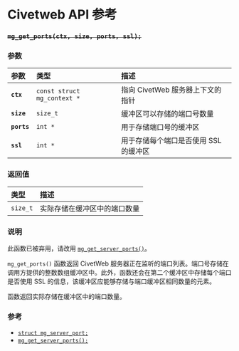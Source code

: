 # Civetweb API 参考

### ~~`mg_get_ports(ctx, size, ports, ssl);`~~

### 参数

| 参数 | 类型 | 描述 |
| :--- | :--- | :--- |
| **`ctx`** | `const struct mg_context *` | 指向 CivetWeb 服务器上下文的指针 |
| **`size`** | `size_t` | 缓冲区可以存储的端口号数量 |
| **`ports`** | `int *` | 用于存储端口号的缓冲区 |
| **`ssl`** | `int *` | 用于存储每个端口是否使用 SSL 的缓冲区 |

### 返回值

| 类型 | 描述 |
| :--- | :--- |
| `size_t` | 实际存储在缓冲区中的端口数量 |

### 说明

此函数已被弃用，请改用 [`mg_get_server_ports()`](mg_get_server_ports.md)。

`mg_get_ports()` 函数返回 CivetWeb 服务器正在监听的端口列表。端口号存储在调用方提供的整数数组缓冲区中。此外，函数还会在第二个缓冲区中存储每个端口是否使用 SSL 的信息，该缓冲区应能够存储与端口缓冲区相同数量的元素。

函数返回实际存储在缓冲区中的端口数量。

### 参考

* [`struct mg_server_port;`](mg_server_port.md)
* [`mg_get_server_ports();`](mg_get_server_ports.md)